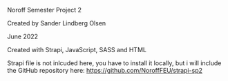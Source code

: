 Noroff Semester Project 2

Created by Sander Lindberg Olsen

June 2022

Created with Strapi, JavaScript, SASS and HTML

Strapi file is not inlcuded here, you have to install it locally, but i will include the GitHub repository here:
https://github.com/NoroffFEU/strapi-sp2
